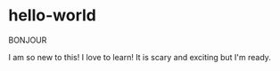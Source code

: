# hello-world

BONJOUR

I am so new to this! I love to learn! It is scary and exciting but I'm ready.
